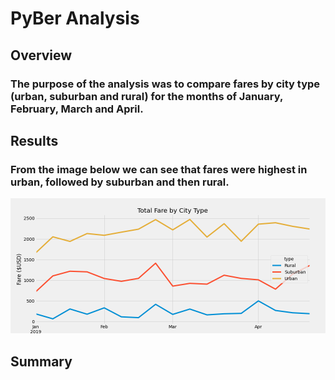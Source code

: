 # PyBer Analysis

## Overview
### The purpose of the analysis was to compare fares by city type (urban, suburban and rural) for the months of January, February, March and April. 

## Results
### From the image below we can see that fares were highest in urban, followed by suburban and then rural.

![image](https://github.com/slafton/PyBer_Analysis/blob/main/analysis/PyBer_fare_summary.png)

## Summary

